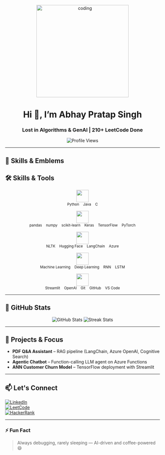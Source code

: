 <!-- HEADER -->
<p align="center">
  <img src="https://media.giphy.com/media/H7f5ZGjvKXBaLbBigO/giphy.gif" alt="coding" width="300"/>
</p>

<h1 align="center">Hi 👋, I’m Abhay Pratap Singh</h1>
<h3 align="center">Lost in Algorithms & GenAI | 210+ LeetCode Done</h3>

<p align="center">
  <img src="https://komarev.com/ghpvc/?username=hey-abhay&label=Profile%20Views&color=0e75b6&style=flat" alt="Profile Views"/>
</p>

---

## 🔧 Skills & Emblems

## 🛠️ Skills & Tools

<p align="center">
  <!-- Programming Languages -->
  <img src="https://skillicons.dev/icons?i=python,java,c" width="40" />
  <br><sub>Python &nbsp;&nbsp; Java &nbsp;&nbsp; C</sub>
</p>

<p align="center">
  <!-- Data & ML Frameworks -->
  <img src="https://skillicons.dev/icons?i=pandas,numpy,scikitlearn,keras,tensorflow,pytorch" width="40" />
  <br><sub>pandas &nbsp;&nbsp; numpy &nbsp;&nbsp; scikit-learn &nbsp;&nbsp; Keras &nbsp;&nbsp; TensorFlow &nbsp;&nbsp; PyTorch</sub>
</p>

<p align="center">
  <!-- NLP & GenAI -->
  <img src="https://skillicons.dev/icons?i=nltk,huggingface,langchain,azure" width="40" />
  <br><sub>NLTK &nbsp;&nbsp; Hugging Face &nbsp;&nbsp; LangChain &nbsp;&nbsp; Azure</sub>
</p>

<p align="center">
  <!-- Special ML Topics -->
  <img src="https://skillicons.dev/icons?i=ml,machinelearning,deeplearning,rnn,lstm" width="40" />
  <br><sub>Machine Learning &nbsp;&nbsp; Deep Learning &nbsp;&nbsp; RNN &nbsp;&nbsp; LSTM</sub>
</p>

<p align="center">
  <!-- Tools -->
  <img src="https://skillicons.dev/icons?i=streamlit,openai,git,github,vscode" width="40" />
  <br><sub>Streamlit &nbsp;&nbsp; OpenAI &nbsp;&nbsp; Git &nbsp;&nbsp; GitHub &nbsp;&nbsp; VS Code</sub>
</p>



---

## 🧠 GitHub Stats

<p align="center">
  <img src="https://github-readme-stats.vercel.app/api?username=hey-abhay&show_icons=true&theme=dracula" alt="GitHub Stats"/>
  <img src="https://github-readme-streak-stats.herokuapp.com/?user=hey-abhay&theme=dark" alt="Streak Stats"/>
</p>

---


## 📂 Projects & Focus

- **PDF Q&A Assistant** – RAG pipeline (LangChain, Azure OpenAI, Cognitive Search)
- **Agentic Chatbot** – Function-calling LLM agent on Azure Functions
- **ANN Customer Churn Model** – TensorFlow deployment with Streamlit

---

## 📫 Let's Connect

[![LinkedIn](https://img.shields.io/badge/LinkedIn-Abhay%20Singh-blue?style=for-the-badge&logo=linkedin)](https://linkedin.com/in/abhay-singh-b47405315)  
[![LeetCode](https://img.shields.io/badge/LeetCode-210%2B_Shared-orange?style=for-the-badge&logo=leetcode)](https://leetcode.com/abhaysingh_13/)  
[![HackerRank](https://img.shields.io/badge/HackerRank-Solved-green?style=for-the-badge&logo=hackerrank)](https://www.hackerrank.com/ai1a_2310286)

---

### ⚡ Fun Fact
> Always debugging, rarely sleeping — AI-driven and coffee-powered 😄
